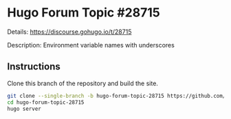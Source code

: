 # Hugo Forum Topic #28715

Details: <https://discourse.gohugo.io/t/28715>

Description: Environment variable names with underscores

## Instructions

Clone this branch of the repository and build the site.

```bash
git clone --single-branch -b hugo-forum-topic-28715 https://github.com/jmooring/hugo-testing hugo-forum-topic-28715
cd hugo-forum-topic-28715
hugo server
```
